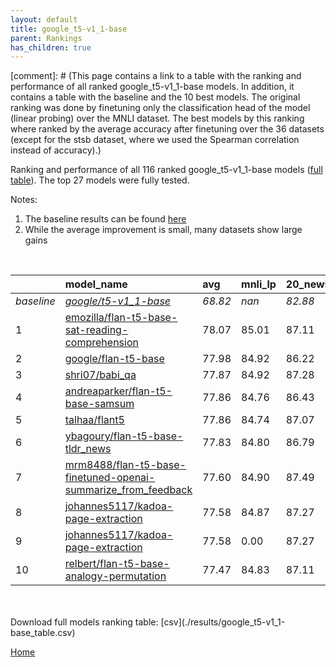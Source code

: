 ```yaml
---
layout: default
title: google_t5-v1_1-base
parent: Rankings
has_children: true
---
```

[comment]: # (This page contains a link to a table with the ranking and performance of all ranked google_t5-v1_1-base models. In addition, it contains a table with the baseline and the 10 best models. The original ranking was done by finetuning only the classification head of the model (linear probing) over the MNLI dataset.  The best models  by this ranking where ranked by the average accuracy after finetuning over the 36 datasets (except for the stsb dataset, where we used the Spearman correlation instead of accuracy).)

Ranking and performance of all 116 ranked google_t5-v1_1-base models ([full table](./results/google_t5-v1_1-base_table.csv)).  The top 27 models were fully tested.

Notes:
1. The baseline results can be found [here](google_t5-v1_1-base_pretrain_scores_table)
1. While the average improvement is small, many datasets show large gains

<br>


|            | model_name                                                                                                                                                                                                                                                                                                                                                                                                                                                                                                                                                                                                                                                                                                                                                                                | avg     | mnli_lp   | 20_newsgroup   | ag_news   | amazon_reviews_multi   | anli    | boolq   | cb      | cola    | copa    | dbpedia   | esnli   | financial_phrasebank   | imdb    | isear   | mnli    | mrpc    | multirc   | poem_sentiment   | qnli    | qqp     | rotten_tomatoes   | rte     | sst2    | sst_5bins   | stsb    | trec_coarse   | trec_fine   | tweet_ev_emoji   | tweet_ev_emotion   | tweet_ev_hate   | tweet_ev_irony   | tweet_ev_offensive   | tweet_ev_sentiment   | wic     | wnli    | wsc     | yahoo_answers   |
|:-----------|:------------------------------------------------------------------------------------------------------------------------------------------------------------------------------------------------------------------------------------------------------------------------------------------------------------------------------------------------------------------------------------------------------------------------------------------------------------------------------------------------------------------------------------------------------------------------------------------------------------------------------------------------------------------------------------------------------------------------------------------------------------------------------------------|:--------|:----------|:---------------|:----------|:-----------------------|:--------|:--------|:--------|:--------|:--------|:----------|:--------|:-----------------------|:--------|:--------|:--------|:--------|:----------|:-----------------|:--------|:--------|:------------------|:--------|:--------|:------------|:--------|:--------------|:------------|:-----------------|:-------------------|:----------------|:-----------------|:---------------------|:---------------------|:--------|:--------|:--------|:----------------|
| *baseline* | *[google/t5-v1_1-base](google/t5-v1_1-base_pretrain_scores_table)*                                                                                                                                                                                                                                                                                                                                                                                                                                                                                                                                                                                                                                                                                                                        | *68.82* | *nan*     | *82.88*        | *88.18*   | *66.91*                | *38.06* | *65.57* | *55.45* | *70.18* | *40.50* | *70.77*   | *85.58* | *66.74*                | *92.99* | *71.06* | *75.51* | *72.83* | *56.14*   | *68.08*          | *89.37* | *83.60* | *86.05*           | *60.58* | *93.72* | *51.84*     | *68.79* | *93.25*       | *82.07*     | *33.46*          | *75.61*            | *51.52*         | *67.62*          | *82.61*              | *69.88*              | *55.84* | *46.90* | *48.32* | *69.26*         |
| 1          | [emozilla/flan-t5-base-sat-reading-comprehension](model_gain_chart?avg=9.24&mnli_lp=nan&20_newsgroup=4.23&ag_news=1.79&amazon_reviews_multi=19.99&anli=14.69&boolq=16.72&cb=23.12&cola=10.16&copa=28.50&dbpedia=6.07&esnli=-32.83&financial_phrasebank=-20.25&imdb=0.28&isear=1.76&mnli=17.94&mrpc=14.67&multirc=6.14&poem_sentiment=20.38&qnli=-2.73&qqp=6.11&rotten_tomatoes=3.54&rte=-4.24&sst2=-26.58&sst_5bins=41.62&stsb=20.81&trec_coarse=4.55&trec_fine=10.33&tweet_ev_emoji=47.47&tweet_ev_emotion=-24.70&tweet_ev_hate=24.76&tweet_ev_irony=16.33&tweet_ev_offensive=-11.87&tweet_ev_sentiment=17.22&wic=13.91&wnli=43.11&wsc=16.11&yahoo_answers=3.61&model_name=emozilla%2Fflan-t5-base-sat-reading-comprehension&base_name=google%2Ft5-v1_1-base)                            | 78.07   | 85.01     | 87.11          | 89.97     | 86.90                  | 52.75   | 82.29   | 78.57   | 80.35   | 69.00   | 76.83     | 52.75   | 46.49                  | 93.27   | 72.82   | 93.45   | 87.50   | 62.27     | 88.46            | 86.64   | 89.71   | 89.59             | 56.34   | 67.14   | 93.46       | 89.61   | 97.80         | 92.40       | 80.93            | 50.91              | 76.28           | 83.95            | 70.74                | 87.10                | 69.75   | 90.01   | 64.42   | 72.87           |
| 2          | [google/flan-t5-base](model_gain_chart?avg=9.16&mnli_lp=nan&20_newsgroup=3.34&ag_news=1.49&amazon_reviews_multi=0.21&anli=13.91&boolq=16.75&cb=23.12&cola=9.97&copa=34.50&dbpedia=6.90&esnli=5.37&financial_phrasebank=18.66&imdb=0.33&isear=1.37&mnli=11.74&mrpc=16.63&multirc=6.24&poem_sentiment=14.62&qnli=3.41&qqp=6.18&rotten_tomatoes=2.98&rte=24.26&sst2=0.67&sst_5bins=5.44&stsb=20.68&trec_coarse=3.95&trec_fine=10.73&tweet_ev_emoji=13.39&tweet_ev_emotion=4.62&tweet_ev_hate=3.46&tweet_ev_irony=9.04&tweet_ev_offensive=1.69&tweet_ev_sentiment=0.75&wic=14.22&wnli=9.44&wsc=5.53&yahoo_answers=4.14&model_name=google%2Fflan-t5-base&base_name=google%2Ft5-v1_1-base)                                                                                                      | 77.98   | 84.92     | 86.22          | 89.67     | 67.12                  | 51.97   | 82.32   | 78.57   | 80.15   | 75.00   | 77.67     | 90.95   | 85.40                  | 93.32   | 72.43   | 87.25   | 89.46   | 62.38     | 82.69            | 92.79   | 89.77   | 89.02             | 84.84   | 94.38   | 57.29       | 89.48   | 97.20         | 92.80       | 46.85            | 80.23              | 54.98           | 76.66            | 84.30                | 70.64                | 70.06   | 56.34   | 53.85   | 73.40           |
| 3          | [shri07/babi_qa](model_gain_chart?avg=9.04&mnli_lp=nan&20_newsgroup=4.40&ag_news=1.76&amazon_reviews_multi=20.39&anli=15.03&boolq=16.60&cb=21.34&cola=10.83&copa=30.50&dbpedia=5.50&esnli=-32.49&financial_phrasebank=-19.50&imdb=0.25&isear=2.22&mnli=17.85&mrpc=12.71&multirc=6.12&poem_sentiment=18.46&qnli=-4.90&qqp=6.19&rotten_tomatoes=3.26&rte=-0.01&sst2=-26.52&sst_5bins=42.54&stsb=20.78&trec_coarse=4.35&trec_fine=10.13&tweet_ev_emoji=48.10&tweet_ev_emotion=-26.35&tweet_ev_hate=21.06&tweet_ev_irony=15.87&tweet_ev_offensive=-11.69&tweet_ev_sentiment=17.52&wic=13.91&wnli=43.36&wsc=11.30&yahoo_answers=4.74&model_name=shri07%2Fbabi_qa&base_name=google%2Ft5-v1_1-base)                                                                                              | 77.87   | 84.92     | 87.28          | 89.93     | 87.30                  | 53.09   | 82.17   | 76.79   | 81.02   | 71.00   | 76.27     | 53.09   | 47.24                  | 93.24   | 73.27   | 93.36   | 85.54   | 62.25     | 86.54            | 84.48   | 89.79   | 89.31             | 60.56   | 67.20   | 94.38       | 89.57   | 97.60         | 92.20       | 81.56            | 49.26              | 72.58           | 83.49            | 70.92                | 87.40                | 69.75   | 90.26   | 59.62   | 74.00           |
| 4          | [andreaparker/flan-t5-base-samsum](model_gain_chart?avg=9.04&mnli_lp=nan&20_newsgroup=3.55&ag_news=1.66&amazon_reviews_multi=0.19&anli=14.53&boolq=16.60&cb=24.91&cola=10.35&copa=25.50&dbpedia=5.73&esnli=5.31&financial_phrasebank=19.96&imdb=0.05&isear=0.59&mnli=11.74&mrpc=15.89&multirc=5.99&poem_sentiment=23.27&qnli=3.93&qqp=5.54&rotten_tomatoes=3.54&rte=23.90&sst2=-0.14&sst_5bins=5.12&stsb=20.58&trec_coarse=4.15&trec_fine=10.93&tweet_ev_emoji=12.87&tweet_ev_emotion=6.02&tweet_ev_hate=-0.04&tweet_ev_irony=7.12&tweet_ev_offensive=2.16&tweet_ev_sentiment=-0.00&wic=12.03&wnli=9.44&wsc=9.37&yahoo_answers=3.04&model_name=andreaparker%2Fflan-t5-base-samsum&base_name=google%2Ft5-v1_1-base)                                                                        | 77.86   | 84.76     | 86.43          | 89.83     | 67.10                  | 52.59   | 82.17   | 80.36   | 80.54   | 66.00   | 76.50     | 90.89   | 86.70                  | 93.04   | 71.64   | 87.25   | 88.73   | 62.13     | 91.35            | 93.30   | 89.14   | 89.59             | 84.48   | 93.58   | 56.97       | 89.37   | 97.40         | 93.00       | 46.33            | 81.63              | 51.48           | 74.74            | 84.77                | 69.88                | 67.87   | 56.34   | 57.69   | 72.30           |
| 5          | [talhaa/flant5](model_gain_chart?avg=9.03&mnli_lp=nan&20_newsgroup=4.19&ag_news=1.36&amazon_reviews_multi=0.23&anli=14.13&boolq=17.27&cb=23.12&cola=9.97&copa=29.50&dbpedia=6.50&esnli=5.11&financial_phrasebank=18.16&imdb=0.52&isear=1.43&mnli=11.97&mrpc=13.44&multirc=5.70&poem_sentiment=19.42&qnli=3.74&qqp=7.12&rotten_tomatoes=3.64&rte=25.34&sst2=0.09&sst_5bins=4.72&stsb=20.65&trec_coarse=4.15&trec_fine=9.53&tweet_ev_emoji=13.59&tweet_ev_emotion=4.90&tweet_ev_hate=1.07&tweet_ev_irony=7.25&tweet_ev_offensive=2.16&tweet_ev_sentiment=1.88&wic=12.97&wnli=9.44&wsc=7.45&yahoo_answers=3.38&model_name=talhaa%2Fflant5&base_name=google%2Ft5-v1_1-base)                                                                                                                   | 77.86   | 84.74     | 87.07          | 89.53     | 67.14                  | 52.19   | 82.84   | 78.57   | 80.15   | 70.00   | 77.27     | 90.70   | 84.90                  | 93.51   | 72.49   | 87.48   | 86.27   | 61.84     | 87.50            | 93.12   | 90.72   | 89.68             | 85.92   | 93.81   | 56.56       | 89.44   | 97.40         | 91.60       | 47.05            | 80.51              | 52.59           | 74.87            | 84.77                | 71.76                | 68.81   | 56.34   | 55.77   | 72.63           |
| 6          | [ybagoury/flan-t5-base-tldr_news](model_gain_chart?avg=9.01&mnli_lp=nan&20_newsgroup=3.91&ag_news=1.72&amazon_reviews_multi=-0.21&anli=13.38&boolq=16.39&cb=21.34&cola=11.03&copa=29.50&dbpedia=6.47&esnli=5.40&financial_phrasebank=21.16&imdb=0.44&isear=1.96&mnli=11.67&mrpc=14.91&multirc=5.68&poem_sentiment=16.54&qnli=3.96&qqp=6.70&rotten_tomatoes=3.45&rte=23.18&sst2=0.55&sst_5bins=5.31&stsb=20.88&trec_coarse=3.95&trec_fine=10.73&tweet_ev_emoji=13.94&tweet_ev_emotion=4.76&tweet_ev_hate=-1.52&tweet_ev_irony=8.14&tweet_ev_offensive=1.11&tweet_ev_sentiment=1.38&wic=12.97&wnli=9.44&wsc=10.34&yahoo_answers=3.71&model_name=ybagoury%2Fflan-t5-base-tldr_news&base_name=google%2Ft5-v1_1-base)                                                                          | 77.83   | 84.80     | 86.79          | 89.90     | 66.70                  | 51.44   | 81.96   | 76.79   | 81.21   | 70.00   | 77.23     | 90.98   | 87.90                  | 93.43   | 73.01   | 87.17   | 87.75   | 61.82     | 84.62            | 93.34   | 90.29   | 89.49             | 83.75   | 94.27   | 57.15       | 89.67   | 97.20         | 92.80       | 47.40            | 80.37              | 50.00           | 75.77            | 83.72                | 71.26                | 68.81   | 56.34   | 58.65   | 72.97           |
| 7          | [mrm8488/flan-t5-base-finetuned-openai-summarize_from_feedback](model_gain_chart?avg=8.78&mnli_lp=nan&20_newsgroup=4.62&ag_news=1.56&amazon_reviews_multi=20.99&anli=14.16&boolq=16.26&cb=23.12&cola=10.35&copa=32.50&dbpedia=5.20&esnli=-33.36&financial_phrasebank=-21.02&imdb=0.29&isear=0.65&mnli=17.74&mrpc=15.40&multirc=6.55&poem_sentiment=17.50&qnli=-7.42&qqp=6.57&rotten_tomatoes=3.45&rte=-4.24&sst2=-26.84&sst_5bins=41.62&stsb=20.76&trec_coarse=4.15&trec_fine=9.73&tweet_ev_emoji=47.47&tweet_ev_emotion=-25.78&tweet_ev_hate=22.84&tweet_ev_irony=16.22&tweet_ev_offensive=-12.10&tweet_ev_sentiment=17.76&wic=11.56&wnli=43.30&wsc=11.30&yahoo_answers=3.17&model_name=mrm8488%2Fflan-t5-base-finetuned-openai-summarize_from_feedback&base_name=google%2Ft5-v1_1-base) | 77.60   | 84.90     | 87.49          | 89.73     | 87.90                  | 52.22   | 81.83   | 78.57   | 80.54   | 73.00   | 75.97     | 52.22   | 45.72                  | 93.28   | 71.71   | 93.25   | 88.24   | 62.69     | 85.58            | 81.95   | 90.16   | 89.49             | 56.34   | 66.88   | 93.46       | 89.55   | 97.40         | 91.80       | 80.93            | 49.83              | 74.36           | 83.84            | 70.51                | 87.64                | 67.40   | 90.20   | 59.62   | 72.43           |
| 8          | [johannes5117/kadoa-page-extraction](model_gain_chart?avg=8.75&mnli_lp=nan&20_newsgroup=4.39&ag_news=1.52&amazon_reviews_multi=0.55&anli=14.35&boolq=17.00&cb=21.34&cola=9.88&copa=28.50&dbpedia=5.50&esnli=4.60&financial_phrasebank=21.06&imdb=0.33&isear=2.09&mnli=11.60&mrpc=14.91&multirc=6.24&poem_sentiment=17.50&qnli=3.82&qqp=7.05&rotten_tomatoes=3.73&rte=22.82&sst2=0.21&sst_5bins=5.85&stsb=21.03&trec_coarse=4.15&trec_fine=9.93&tweet_ev_emoji=13.38&tweet_ev_emotion=5.74&tweet_ev_hate=-2.63&tweet_ev_irony=7.63&tweet_ev_offensive=1.34&tweet_ev_sentiment=1.33&wic=13.75&wnli=9.44&wsc=0.72&yahoo_answers=4.41&model_name=johannes5117%2Fkadoa-page-extraction&base_name=google%2Ft5-v1_1-base)                                                                        | 77.58   | 84.87     | 87.27          | 89.70     | 67.46                  | 52.41   | 82.57   | 76.79   | 80.06   | 69.00   | 76.27     | 90.19   | 87.80                  | 93.32   | 73.14   | 87.10   | 87.75   | 62.38     | 85.58            | 93.19   | 90.65   | 89.77             | 83.39   | 93.92   | 57.69       | 89.82   | 97.40         | 92.00       | 46.84            | 81.35              | 48.89           | 75.26            | 83.95                | 71.21                | 69.59   | 56.34   | 49.04   | 73.67           |
| 9          | [johannes5117/kadoa-page-extraction](model_gain_chart?avg=8.75&mnli_lp=nan&20_newsgroup=4.39&ag_news=1.52&amazon_reviews_multi=0.55&anli=14.35&boolq=17.00&cb=21.34&cola=9.88&copa=28.50&dbpedia=5.50&esnli=4.60&financial_phrasebank=21.06&imdb=0.33&isear=2.09&mnli=11.60&mrpc=14.91&multirc=6.24&poem_sentiment=17.50&qnli=3.82&qqp=7.05&rotten_tomatoes=3.73&rte=22.82&sst2=0.21&sst_5bins=5.85&stsb=21.03&trec_coarse=4.15&trec_fine=9.93&tweet_ev_emoji=13.38&tweet_ev_emotion=5.74&tweet_ev_hate=-2.63&tweet_ev_irony=7.63&tweet_ev_offensive=1.34&tweet_ev_sentiment=1.33&wic=13.75&wnli=9.44&wsc=0.72&yahoo_answers=4.41&model_name=johannes5117%2Fkadoa-page-extraction&base_name=google%2Ft5-v1_1-base)                                                                        | 77.58   | 0.00      | 87.27          | 89.70     | 67.46                  | 52.41   | 82.57   | 76.79   | 80.06   | 69.00   | 76.27     | 90.19   | 87.80                  | 93.32   | 73.14   | 87.10   | 87.75   | 62.38     | 85.58            | 93.19   | 90.65   | 89.77             | 83.39   | 93.92   | 57.69       | 89.82   | 97.40         | 92.00       | 46.84            | 81.35              | 48.89           | 75.26            | 83.95                | 71.21                | 69.59   | 56.34   | 49.04   | 73.67           |
| 10         | [relbert/flan-t5-base-analogy-permutation](model_gain_chart?avg=8.65&mnli_lp=nan&20_newsgroup=4.23&ag_news=1.79&amazon_reviews_multi=0.53&anli=14.50&boolq=15.93&cb=14.20&cola=9.78&copa=29.50&dbpedia=6.27&esnli=4.48&financial_phrasebank=20.56&imdb=0.35&isear=1.37&mnli=11.91&mrpc=16.88&multirc=5.13&poem_sentiment=21.35&qnli=3.73&qqp=6.63&rotten_tomatoes=3.54&rte=24.62&sst2=0.55&sst_5bins=4.63&stsb=19.77&trec_coarse=4.95&trec_fine=9.13&tweet_ev_emoji=12.59&tweet_ev_emotion=5.74&tweet_ev_hate=-3.37&tweet_ev_irony=6.23&tweet_ev_offensive=0.99&tweet_ev_sentiment=1.08&wic=13.28&wnli=-0.42&wsc=15.14&yahoo_answers=3.67&model_name=relbert%2Fflan-t5-base-analogy-permutation&base_name=google%2Ft5-v1_1-base)                                                          | 77.47   | 84.83     | 87.11          | 89.97     | 67.44                  | 52.56   | 81.50   | 69.64   | 79.96   | 70.00   | 77.03     | 90.07   | 87.30                  | 93.34   | 72.43   | 87.42   | 89.71   | 61.26     | 89.42            | 93.10   | 90.23   | 89.59             | 85.20   | 94.27   | 56.47       | 88.56   | 98.20         | 91.20       | 46.05            | 81.35              | 48.15           | 73.85            | 83.60                | 70.96                | 69.12   | 46.48   | 63.46   | 72.93           |


<br>
<br>
Download full models ranking table: [csv](./results/google_t5-v1_1-base_table.csv)

[Home](.)